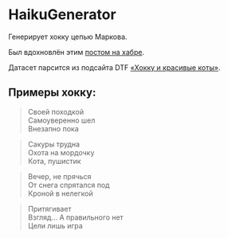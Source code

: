 # HaikuGenerator
Генерирует хокку цепью Маркова.

Был вдохновлён этим [постом на хабре](https://habr.com/ru/post/510798/).

Датасет парсится из подсайта DTF [«Хокку и красивые коты»](https://dtf.ru/s/cats).

## Примеры хокку:

> Своей походкой \
Самоуверенно шел \
Внезапно пока

> Сакуры трудна \
Охота на мордочку \
Кота, пушистик

> Вечер, не прячься \
От снега спрятался под \
Кроной в нелегкой

>  Притягивает \
Взгляд... А правильного нет \
Цели лишь игра